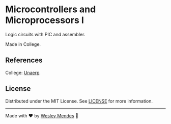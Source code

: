 # Microcontrollers and Microprocessors I

Logic circuits with PIC and assembler.

Made in College.


## References

College: [Unaerp](http://www.unaerp.br/)


## License

Distributed under the MIT License. See [LICENSE](LICENSE.md) for more information.

---

Made with ♥ by [Wesley Mendes](https://wesleymendes.com.br/) :wave:
